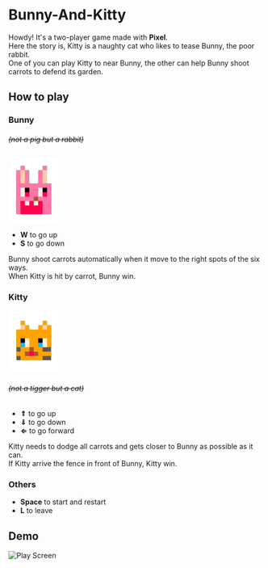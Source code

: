 # Bunny-And-Kitty
Howdy! It's a two-player game made with **Pixel**.  
Here the story is, Kitty is a naughty cat who likes to tease Bunny, the poor rabbit.  
One of you can play Kitty to near Bunny, the other can help Bunny shoot carrots to defend its garden.
## How to play  
### Bunny
###### *~~(not a pig but a rabbit)~~*
![Bunny](https://github.com/Pinkowo/Bunny-And-Kitty/blob/master/pics/Bunny.png)
* **W** to go up
* **S** to go down 

Bunny shoot carrots automatically when it move to the right spots of the six ways.  
When Kitty is hit by carrot, Bunny win.  

### Kitty
![Kitty](https://github.com/Pinkowo/Bunny-And-Kitty/blob/master/pics/Kitty.png)
###### *~~(not a tigger but a cat)~~*
* **⇑** to go up
* **⇓** to go down
* **⇐** to go forward  

Kitty needs to dodge all carrots and gets closer to Bunny as possible as it can.  
If Kitty arrive the fence in front of Bunny, Kitty win.  
### Others
* **Space** to start and restart
* **L** to leave  
## Demo
![Play Screen](https://github.com/Pinkowo/Bunny-And-Kitty/blob/master/pics/play.gif)

